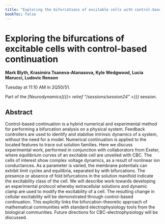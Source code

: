```yaml
---
title: "Exploring the bifurcations of excitable cells with control-based continuation"
bookToc: false
---
```


# Exploring the bifurcations of excitable cells with control-based continuation

**Mark Blyth, Krasimira Tsaneva-Atanasova, Kyle Wedgwood, Lucia Marucci, Ludovic Renson**

Tuesday at 11:10 AM in 2Q50/51.

Part of the *[Neurodynamics]({{< relref "/sessions/session24" >}})* session.

## Abstract

Control-based continuation is a hybrid numerical and experimental method for performing a bifurcation analysis on a physical system. Feedback controllers are used to identify and stabilise intrinsic dynamics of a system, without the need for a model. Numerical continuation is applied to the located features to trace out solution families. Here we discuss experimental work, performed in conjunction with collaborators from Exeter, where equilibrium curves of an excitable cell are unveiled with CBC. The cells of interest show complex voltage dynamics, as a result of nonlinear ion conductances. As a parameter is varied, the membrane potentials can exhibit limit cycles and equilibria, separated by with bifurcations. The presence or absence of fold bifurcations in the solution manifold indicate the excitability class of the cell. We will describe work towards developing an experimental protocol whereby extracellular solutions and dynamic clamp are used to modify the excitability of a cell. The resulting change in cellular excitability will be demonstrated through control-based continuation. This explicitly links the bifurcation-theoretic approach of mathematical communities with standard electrophysiology tools from the biological communities. Future directions for CBC-electrophysiology will be discussed.



